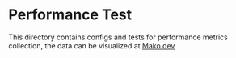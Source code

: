 # Performance Test

This directory contains configs and tests for performance metrics collection,
the data can be visualized at
[Mako.dev](https://mako.dev/benchmark?benchmark_key=4790091207671808)
